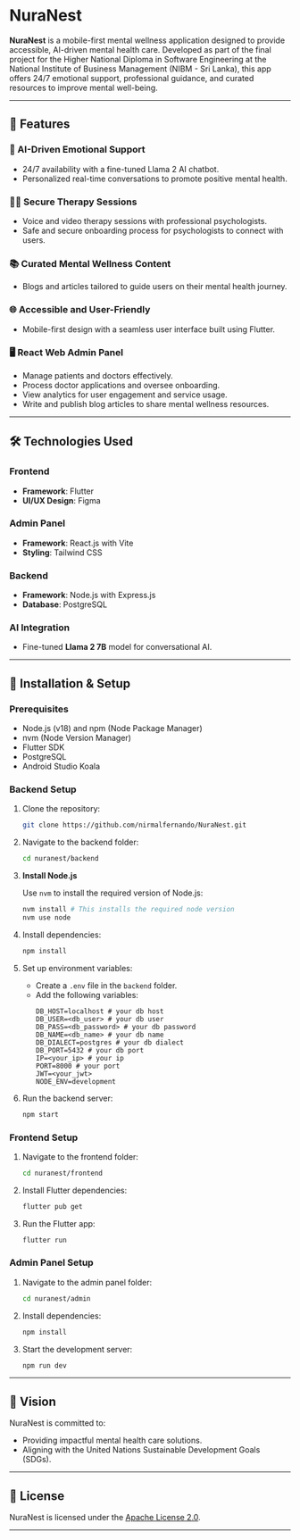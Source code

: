 # NuraNest

**NuraNest** is a mobile-first mental wellness application designed to provide accessible, AI-driven mental health care. Developed as part of the final project for the Higher National Diploma in Software Engineering at the National Institute of Business Management (NIBM - Sri Lanka), this app offers 24/7 emotional support, professional guidance, and curated resources to improve mental well-being.

---

## 🌟 Features

### 🧠 AI-Driven Emotional Support
- 24/7 availability with a fine-tuned Llama 2 AI chatbot.
- Personalized real-time conversations to promote positive mental health.

### 👩‍⚕️ Secure Therapy Sessions
- Voice and video therapy sessions with professional psychologists.
- Safe and secure onboarding process for psychologists to connect with users.

### 📚 Curated Mental Wellness Content
- Blogs and articles tailored to guide users on their mental health journey.

### 🌐 Accessible and User-Friendly
- Mobile-first design with a seamless user interface built using Flutter.

### 🖥️ React Web Admin Panel
- Manage patients and doctors effectively.
- Process doctor applications and oversee onboarding.
- View analytics for user engagement and service usage.
- Write and publish blog articles to share mental wellness resources.

---

## 🛠️ Technologies Used

### **Frontend**
- **Framework**: Flutter
- **UI/UX Design**: Figma

### **Admin Panel**
- **Framework**: React.js with Vite
- **Styling**: Tailwind CSS

### **Backend**
- **Framework**: Node.js with Express.js
- **Database**: PostgreSQL

### **AI Integration**
- Fine-tuned **Llama 2 7B** model for conversational AI.

---

## 🚀 Installation & Setup

### Prerequisites
- Node.js (v18) and npm (Node Package Manager)
- nvm (Node Version Manager)
- Flutter SDK
- PostgreSQL
- Android Studio Koala

### Backend Setup
1. Clone the repository:
   ```bash
   git clone https://github.com/nirmalfernando/NuraNest.git
   ```
2. Navigate to the backend folder:
   ```bash
   cd nuranest/backend
   ```
3. **Install Node.js**

   Use `nvm` to install the required version of Node.js:

   ```bash
   nvm install # This installs the required node version
   nvm use node
   ```
4. Install dependencies:
   ```bash
   npm install
   ```
5. Set up environment variables:
   - Create a `.env` file in the `backend` folder.
   - Add the following variables:
     ```env
     DB_HOST=localhost # your db host
     DB_USER=<db_user> # your db user
     DB_PASS=<db_password> # your db password
     DB_NAME=<db_name> # your db name
     DB_DIALECT=postgres # your db dialect
     DB_PORT=5432 # your db port
     IP=<your_ip> # your ip
     PORT=8000 # your port
     JWT=<your_jwt>
     NODE_ENV=development
     ```
6. Run the backend server:
   ```bash
   npm start
   ```

### Frontend Setup
1. Navigate to the frontend folder:
   ```bash
   cd nuranest/frontend
   ```
2. Install Flutter dependencies:
   ```bash
   flutter pub get
   ```
3. Run the Flutter app:
   ```bash
   flutter run
   ```

### Admin Panel Setup
1. Navigate to the admin panel folder:
   ```bash
   cd nuranest/admin
   ```
2. Install dependencies:
   ```bash
   npm install
   ```
3. Start the development server:
   ```bash
   npm run dev
   ```
     
---

## 🎯 Vision
NuraNest is committed to:
- Providing impactful mental health care solutions.
- Aligning with the United Nations Sustainable Development Goals (SDGs).

---

## 📜 License
NuraNest is licensed under the [Apache License 2.0](LICENSE).

---
